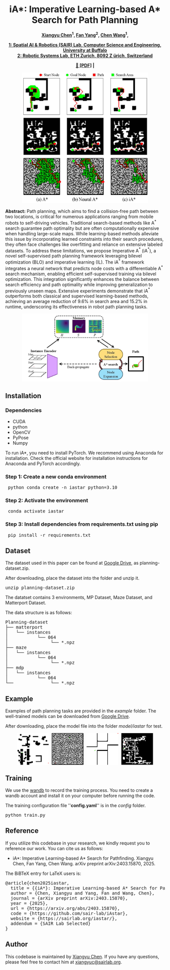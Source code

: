 <h1 align="center">iA*: Imperative Learning-based A* Search for Path Planning</h1>

<p align="center"><strong>
    <a href = "https://xyc0212.github.io/">Xiangyu Chen</a><sup>1</sup>,
    <a href = "https://github.com/MichaelFYang/">Fan Yang</a><sup>2</sup>,
    <a href = "https://sairlab.org/team/chenw/">Chen Wang</a><sup>1</sup>,
</strong></p>

<p align="center"><strong>
    <a href = "https://sairlab.org/">1:  Spatial AI & Robotics (SAIR) Lab, Computer Science and Engineering, University at Buffalo</a><br>
    <a href = "https://rsl.ethz.ch/the-lab.html">2: Robotic Systems Lab, ETH Zurich, 8092 Z ̈urich, Switzerland</a><br>
</strong></p>

<p align="center"><strong> 
    <a href = "https://arxiv.org/abs/2403.15870">&#128196; [PDF]</a> | 

</strong></p>


<p align="middle">
  <img src="figures/firstpage.jpg" width="400" />
</p>

**Abstract:**     Path planning, which aims to find a collision-free path between two locations, is critical for numerous applications ranging from mobile robots to self-driving vehicles.
    Traditional search-based methods like A$^*$ search guarantee path optimality but are often computationally expensive when handling large-scale maps.
    While learning-based methods alleviate this issue by incorporating learned constraints into their search procedures, they often face challenges like overfitting and reliance on extensive labeled datasets. 
    To address these limitations, we propose Imperative A$^*$ (iA$^*$), a novel self-supervised path planning framework leveraging bilevel optimization (BLO) and imperative learning (IL). The iA$^*$ framework integrates a neural network that predicts node costs with a differentiable A$^*$ search mechanism, enabling efficient self-supervised training via bilevel optimization. 
    This integration significantly enhances the balance between search efficiency and path optimality while improving generalization to previously unseen maps. 
    Extensive experiments demonstrate that iA$^*$ outperforms both classical and supervised learning-based methods, achieving an average reduction of 9.6\% in search area and 15.2\% in runtime, underscoring its effectiveness in robot path planning tasks.

<p align="middle">
  <img src="figures/framework.jpg" width="400" />
</p>



## Installation
### Dependencies
* CUDA
* python
* OpenCV
* PyPose
* Numpy

To run iA*, you need to install PyTorch. We recommend using Anaconda for installation. Check the official website for installation instructions for Anaconda and PyTorch accordingly.

### Step 1: Create a new conda environment
<pre> python conda create -n iastar python=3.10 </pre>

### Step 2: Activate the environment
<pre> conda activate iastar </pre>

### Step 3: Install dependencies from requirements.txt using pip
<pre> pip install -r requirements.txt </pre>
## Dataset
The dataset used in this paper can be found at [Google Drive](https://drive.google.com/file/d/1JQ44ZBfNv6Re8GlpCayzbTuamQSHb-Jm/view?usp=sharing), as planning-dataset.zip.

After downloading, place the dataset into the folder and unzip it.
<pre>
unzip planning-dataset.zip
</pre>
The datatset contains 3 environments, MP Dataset, Maze Dataset, and Matterport Dataset.

The data structure is as follows:
<pre>
Planning-dataset
├── matterport
│   └── instances
│           └── 064
│                └── *.npz
├── maze
│   └── instances
│           └── 064
│                └── *.npz
├── mdp
│   └── instances
│           └── 064
└──              └── *.npz
</pre>
## Example
Examples of path planning tasks are provided in the *example* folder.
The well-trained models can be downloaded from [Google Drive](https://drive.google.com/file/d/1JQ44ZBfNv6Re8GlpCayzbTuamQSHb-Jm/view?usp=sharing).

After downloading, place the model file into the folder *model/iastar* for test.

<div style="display: flex; justify-content: center; gap: 10px;">
  <img src="figures/gif/example1.gif" width="100"/>
  <img src="figures/gif/example2.gif"width="100"/>
  <img src="figures/gif/example3.gif" width="100"/>
  <img src="figures/gif/example4.gif" width="100"/>
</div>

## Training

We use the [wandb](https://wandb.ai/site) to record the training process. You need to create a wandb account and install it on your computer before running the code.

The training configuration file ''**config.yaml**'' is in the *config* folder.
<pre>
python train.py
</pre>

## Reference
If you utilize this codebase in your research, we kindly request you to reference our work. You can cite us as follows:
- iA*: Imperative Learning-based A* Search for Pathfinding.
Xiangyu Chen, Fan Yang, Chen Wang.
arXiv preprint arXiv:2403.15870, 2025.

The BiBTeX entry for LaTeX users is:
<pre>
@article{chen2025iastar,
  title = {{iA*}: Imperative Learning-based A* Search for Pathfinding},
  author = {Chen, Xiangyu and Yang, Fan and Wang, Chen},
  journal = {arXiv preprint arXiv:2403.15870},
  year = {2025},
  url = {https://arxiv.org/abs/2403.15870},
  code = {https://github.com/sair-lab/iAstar},
  website = {https://sairlab.org/iastar/},
  addendum = {SAIR Lab Selected}
}
</pre>

## Author
This codebase is maintained by [Xiangyu Chen](xiangyuc@sairlab.org). If you have any questions, please feel free to contact him at [xiangyuc@sairlab.org](xiangyuc@sairlab.org).
<!-- ##  TODO List

- [x] Initial release. :rocket: -->